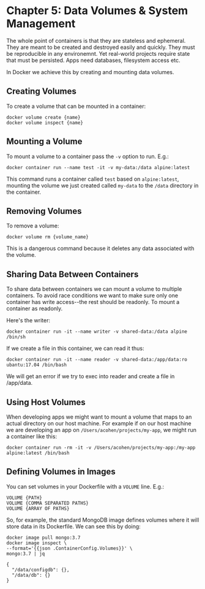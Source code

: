 # Chapter 5: Data Volumes & System Management
The whole point of containers is that they are stateless and ephemeral. They are meant to be created and destroyed
easily and quickly. They must be reproducible in any environemnt. Yet real-world projects require state that must be
persisted. Apps need databases, filesystem access etc.

In Docker we achieve this by creating and mounting data volumes.

## Creating Volumes

To create a volume that can be mounted in a container:

```
docker volume create {name}
docker volume inspect {name}
```

## Mounting a Volume

To mount a volume to a container pass the `-v` option to run. E.g.:

```
docker container run --name test -it -v my-data:/data alpine:latest
```

This command runs a container called `test` based on `alpine:latest`, mounting the volume we just
created called `my-data` to the `/data` directory in the container.

## Removing Volumes
To remove a volume:

```
docker volume rm {volume_name}
```

This is a dangerous command because it deletes any data associated with the volume.

## Sharing Data Between Containers
To share data between containers we can mount a volume to multiple containers. To avoid race conditions
we want to make sure only one container has write access--the rest should be readonly. To mount a container as readonly.

Here's the writer:

```
docker container run -it --name writer -v shared-data:/data alpine /bin/sh
```

If we create a file in this container, we can read it thus:

```
docker container run -it --name reader -v shared-data:/app/data:ro ubantu:17.04 /bin/bash
```

We will get an error if we try to exec into reader and create a file in /app/data.

## Using Host Volumes
When developing apps we might want to mount a volume that maps to an actual directory on our host machine. For example if on our host machine we are developing an app on `/Users/acohen/projects/my-app`, we might run a container like this:

```
docker container run -rm -it -v /Users/acohen/projects/my-app:/my-app alpine:latest /bin/bash
```

## Defining Volumes in Images
You can set volumes in your Dockerfile with a `VOLUME` line. E.g.:

```
VOLUME {PATH}
VOLUME {COMMA SEPARATED PATHS}
VOLUME {ARRAY OF PATHS}
```

So, for example, the standard MongoDB image defines volumes where it will store data in its Dockerfile. We can see this by
doing:

```
docker image pull mongo:3.7
docker image inspect \
--format='{{json .ContainerConfig.Volumes}}' \
mongo:3.7 | jq

{
  "/data/configdb": {},
  "/data/db": {}
}
```

